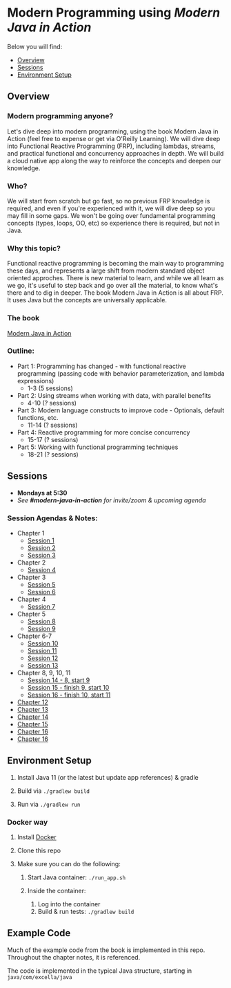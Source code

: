 # Modern Programming using *Modern Java in Action*

Below you will find: 
* [Overview](#Overview)
* [Sessions](#Sessions)
* [Environment Setup](#Environment-Setup)

## Overview 

### Modern programming anyone? 

Let's dive deep into modern programming, using the book Modern Java in Action (feel free to expense or get via O'Reilly Learning). We will dive deep into Functional Reactive Programming (FRP), including lambdas, streams, and practical functional and concurrency approaches in depth. We will build a cloud native app along the way to reinforce the concepts and deepen our knowledge. 

### Who? 

We will start from scratch but go fast, so no previous FRP knowledge is required, and even if you're experienced with it, we will dive deep so you may fill in some gaps. We won't be going over fundamental programming concepts (types, loops, OO, etc) so experience there is required, but not in Java.

### Why this topic? 

Functional reactive programming is becoming the main way to programming these days, and represents a large shift from modern standard object oriented approches. There is new material to learn, and while we all learn as we go, it's useful to step back and go over all the material, to know what's there and to dig in deeper. The book Modern Java in Action is all about FRP. It uses Java but the concepts are universally applicable. 

### The book

[Modern Java in Action](https://learning.oreilly.com/library/view/modern-java-in/9781617293566/)

### Outline:

- Part 1: Programming has changed - with functional reactive programming (passing code with behavior parameterization, and lambda expressions)
    - 1-3 (5 sessions)
- Part 2: Using streams when working with data, with parallel benefits
    - 4-10 (? sessions)
- Part 3: Modern language constructs to improve code - Optionals, default functions, etc.
    - 11-14 (? sessions)
- Part 4: Reactive programming for more concise concurrency
    - 15-17 (? sessions)
- Part 5: Working with functional programming techniques
    - 18-21 (? sessions)

## Sessions

- **Mondays at 5:30**
- *See **#modern-java-in-action** for invite/zoom & upcoming agenda*

### Session Agendas & Notes:

* Chapter 1
    * [Session 1](README-chapter-01.md#Session-1)
    * [Session 2](README-chapter-01.md#Session-2)
    * [Session 3](README-chapter-01.md#Session-3)
* Chapter 2 
    * [Session 4](README-chapter-02.md#Session-4)
* Chapter 3 
    * [Session 5](README-chapter-03.md#Session-5)
    * [Session 6](README-chapter-03.md#Session-6)
* Chapter 4
    * [Session 7](README-chapter-04.md#Session-7)
* Chapter 5
    * [Session 8](README-chapter-05.md#Session-8)
    * [Session 9](README-chapter-05.md#Session-9)
* Chapter 6-7
    * [Session 10](README-chapter-06.md#Session-10)
    * [Session 11](README-chapter-07.md#Session-11)
    * [Session 12](README-chapter-07.md#Session-12)
    * [Session 13](README-chapter-07.md#Session-13)    
* Chapter 8, 9, 10, 11
    * [Session 14 - 8, start 9](README-chapter-08.md#Session-14)
    * [Session 15 - finish 9, start 10](README-chapter-09.md#Session-15)
    * [Session 16 - finish 10, start 11](README-chapter-10.md#Session-16)
* [Chapter 12](README-Chapter-12.md)
* [Chapter 13](README-Chapter-13.md)
* [Chapter 14](README-chapter-14.md)
* [Chapter 15](README-chapter-15.md)
* [Chapter 16](README-chapter-16.md)
* [Chapter 16](README-chapter-17.md)

## Environment Setup

1. Install Java 11 (or the latest but update app references) & gradle

1. Build via `./gradlew build`

1. Run via `./gradlew run` 

### Docker way 

1. Install [Docker](https://www.docker.com/products/docker-desktop) 
1. Clone this repo
1. Make sure you can do the following:

    1. Start Java container: `./run_app.sh`
    1. Inside the container:
    
        1. Log into the container
        1. Build & run tests: `./gradlew build`

## Example Code

Much of the example code from the book is implemented in this repo. Throughout the chapter notes, it is referenced.

The code is implemented in the typical Java structure, starting in `java/com/excella/java`